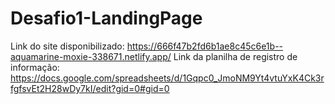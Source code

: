 # Desafio1-LandingPage

Link do site disponibilizado: https://666f47b2fd6b1ae8c45c6e1b--aquamarine-moxie-338671.netlify.app/
Link da planilha de registro de informação: https://docs.google.com/spreadsheets/d/1Gqpc0_JmoNM9Yt4vtuYxK4Ck3rfgfsvEt2H28wDy7kI/edit?gid=0#gid=0

